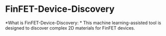 # FinFET-Device-Discovery
*What is FinFET-Device-Discovery: * 
This machine learning-assisted tool is designed to discover complex 2D materials for FinFET devices.
